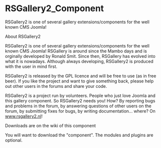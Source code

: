 # RSGallery2_Component
RSGallery2 is one of several gallery extensions/components for the well known CMS Joomla! 

About RSGallery2

RSGallery2 is one of several gallery extensions/components for the well known CMS Joomla! RSGallery is around since the Mambo days and is orginally developed by Ronald Smit. Since then, RSGallery has evolved into what it is nowadays. Although always developing, RSGallery2 is produced with the user in mind first.

RSGallery2 is released by the GPL licence and will be free to use (as in free beer). If you like the project and want to give something back, please help out other users in the forums and share your code.

RSGallery2 is a project run by volunteers. People who just love Joomla and this gallery component. So RSGallery2 needs you! How? By reporting bugs and problems in the forum, by answering questions of other users on the forum, by submitting fixes for bugs, by writing documentation... where? On www.rsgallery2.nl!

Downloads are on the wiki of this component

You will want to download the "component". The modules and plugins are optional.


